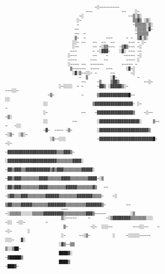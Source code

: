                                                                                          
                                            ~░~~~~~~~~~                                            
                                        ~~~             ~~    ░~                                   
                                     ~░                    ~~▒░▒░                                  
                                    ░~                       ▒▒▓▒ ░▒░                              
                                    ~                        ~▒▒▒▒▒░▒░                             
                                   ~~                         ░▒▒▒▒░▓~                             
                                   ~~  ~                      ~▒▒▒▒▒                               
                                   ▒~  ~         ~~~      ~ ~  ▒▓░▒░                               
                                  ░░~ ~~   ~~  ~~  ~~      ~~~ ~ ░~                                
                                  ░~~      ~~ ~░▒▒~~~  ~▒▓▒~~~ ~░                                  
                                 ~~~       ~ ~░▓▓▓~    ░▓░ ~~~ ~~                                  
                                ░~~~       ~~    ~       ~~~~~ ~░                                  
                                ~~~~      ~~~   ~~        ~~~~ ░                                   
                                ░~~~~ ~~  ~~~~~~        ~~~~~ ~                                    
                                 ▒~~~~~~  ~~~~   ~~~      ░▓~░                                     
                                  ░▓░▒~~░░~ ~      ~~       ~░                                     
                                     ~  ▒          ░▓~         ~                                   
                                      ~~     ~▒    ▒▓▓▒           ~~░~                             
                            ░~░░░░  ~ ~      ~▓▓▒ ░▓▓▓▓▓▒░~               ~~~░░~                   
                       ~▒~            ~      ▒▓▓▓▓▓▓▓▓▓▓▓▓▓█~~                  ░░                 
                     ░░                    ▒▓▓▓▓▓▓▓▓▓▓▓▓▓▓▓▓▓~ ░~               ~                  
                     ░~               ~~    ~▓▓▓▓▓▓▓▓▓▓▓▓▓▓▓▓▒    ~░~~          ~▒░                
                     ░░           ~~         ░▓▓▓▓▓▓▓▓▓▓▓▓▓▓▓▓▓▓░     ▒~~  ~   ~░░                 
                     ~▓~  ~~~~ ~▒~           ░▓▓▓▓▓▓▓▓▓▓▓▓▓▓▓▓▓▓▓▓▓▓▒  ~░▒~  ░▒░~                  
                        ░▒~~░░░              ~▓▓▓▓▓▓▓▓▓▓▓▓▓▓▓▓▓▓▓▓▓▓▓▓█~  ~░~                      
                                            ~▓▓▓▓▓▓▓▓▓▓▓▓▓▓▓▓▓▓▓▓▓▓▒▒▒▓▓▓▒~                        
                                           ░▓▓▓▓▓▓▓▓▓▓▓▓▓▓▓▓▓▓▓▓▓▓▒▒▒▒▒▒▒▓▓▓▓░                     
                                         ~▓▓▒▓▓▓▒▒▓▓▓▓▓▓▓▓▓▓▓▒▓▒▓▓▓▒▒▒▒▒▒▒▒▓▓▓▓▓░                  
                                        ~▓▓▒▓▓▓▒▒▒▒▒▒▒▒▓▓▓▓▒▒▒▒▒▒▓▓▓▓▒▒▒▒▒▒▒▒▓▓▓▓~░▒               
                                       ░▓▓▒▓▓▓▒▒▒▒▒▒▒▒▓▓▓▓▒▒▒▒▒▒▒▒▓▓▓▓▓▒▒▒▒▒▒▒▓▒   ~~              
                                   ~▒▓▓▒▒▒▓▓▓▒▒▒▒▒▒▒▒▓▓▓▓▓▓▒▒▒▒▒▒▒▒▓▓▓▓▓▓▓▒▒▒▒~    ~░              
                                ▒▓▓▒▒▒▒▓▓▓▓▓▒▒▒▒▒▒▒▓▓▓▓▓▓▓▓▒▒▒▒▒▒▒▒▒▓▓▓▓▓▓▓▒~         ~~           
                             ~~~ ~░▒▒▒▒▒░░░░░▒▒▒▒▒▓▓▓▓▓▓▓▓▓▒▒▒▒▒▒▒▒▒▒▓▓▓▒~~~~~           ░▒        
                             ▒░~~~~~     ~       ~░▒▓▓▓▓▓▓▓▓▒▒▒▒▒▒▒░░░     ~░░  ~░░~         ~     
                              ▒~          ~░~  ░░░~~         ~~~░░~~    ~            ~░~       ░   
                             ░~      ~~░▒~          ░     ~░░░░░~~~~~                    ░░░~   ▓░ 
                            ░▓▒~~▒▒                                                         ▒░░▒██~
                            ████▓░                                                         ~▓█████▒
                            ████▒                                                           ~███▓~                                                                     
